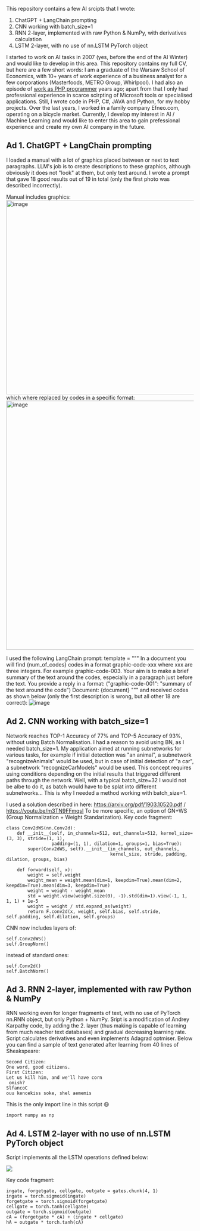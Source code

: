 This repository contains a few AI srcipts that I wrote:
1. ChatGPT + LangChain prompting
2. CNN working with batch_size=1
3. RNN 2-layer, implemented with raw Python & NumPy, with derivatives calculation
4. LSTM 2-layer, with no use of nn.LSTM PyTorch object

I started to work on AI tasks in 2007 (yes, before the end of the AI Winter) and would like to develop in this area. This repository contains my full CV, but here are a few short words: I am a graduate of the Warsaw School of Economics, with 10+ years of work experience of a business analyst for a few corporations (Masterfoods, METRO Group, Whirlpool). I had also an episode of [work as PHP programmer](https://github.com/wiiiktor/resume/blob/main/Wiktor_Migaszewski_referencje_serwisu_konsumenckiego_www_Bazaria_pl.pdf) years ago; apart from that I only had professional experience in scarce scirpting of Microsoft tools or specialised applications. Still, I wrote code in PHP, C#, JAVA and Python, for my hobby projects. Over the last years, I worked in a family company Efneo.com, operating on a bicycle market. Currently, I develop my interest in AI / Machine Learning and would like to enter this area to gain prefessional experience and create my own AI company in the future.

## Ad 1. ChatGPT + LangChain prompting
I loaded a manual with a lot of graphics placed between or next to text paragraphs. LLM's job is to create descriptions to these graphics, although obviously it does not "look" at them, but only text around. I wrote a prompt that gave 18 good results out of 19 in total (only the first photo was described incorrectly). 

Manual includes graphics: 
<img width="521" alt="image" src="https://github.com/wiiiktor/resume/assets/41764319/c84587fe-b954-40ee-9070-cfa322c78c44">
which where replaced by codes in a specific format:
<img width="668" alt="image" src="https://github.com/wiiiktor/resume/assets/41764319/1e2aec8c-0a07-48fe-9360-5a7733e06770">

I used the following LangChain prompt: 
    template = """
    In a document you will find {num_of_codes} codes in a format graphic-code-xxx where xxx are three integers.
    For example graphic-code-003.
    Your aim is to make a brief summary of the text around the codes, 
    especially in a paragraph just before the text.
    You provide a reply in a format:
        ("graphic-code-001": "summary of the text around the code")
    Document: {document}
    """
and received codes as shown below (only the first description is wrong, but all other 18 are correct):
![image](https://github.com/wiiiktor/resume/assets/41764319/20370f13-ecde-4ef2-89fd-2d095711a926)

## Ad 2. CNN working with batch_size=1
Network reaches TOP-1 Accuracy of 77% and TOP-5 Accuracy of 93%, without using Batch Normalisation. I had a reason to avoid using BN, as I needed batch_size=1. My application aimed at running subnetworks for various tasks, for example if initial detection was "an animal", a subnetwork "recognizeAnimals" would be used, but in case of initial detection of "a car", a subnetwork "recognizeCarModels" would be used. This concept requires using conditions depending on the initial results that triggered different paths through the network. Well, with a typical batch_size=32 I would not be albe to do it, as batch would have to be splat into different subnetworks... This is why I needed a method working with batch_size=1.

I used a solution described in here: https://arxiv.org/pdf/1903.10520.pdf / https://youtu.be/m3TN9FFmqsI To be more specific, an option of GN+WS (Group Normalization + Weight Standarization). Key code fragment: 
```{python}
class Conv2dWS(nn.Conv2d):
    def __init__(self, in_channels=512, out_channels=512, kernel_size=(3, 3), stride=(1, 1),
                 padding=(1, 1), dilation=1, groups=1, bias=True):
        super(Conv2dWS, self).__init__(in_channels, out_channels, 
                                       kernel_size, stride, padding, dilation, groups, bias)

    def forward(self, x):
        weight = self.weight
        weight_mean = weight.mean(dim=1, keepdim=True).mean(dim=2, keepdim=True).mean(dim=3, keepdim=True)
        weight = weight - weight_mean
        std = weight.view(weight.size(0), -1).std(dim=1).view(-1, 1, 1, 1) + 1e-5
        weight = weight / std.expand_as(weight)
        return F.conv2d(x, weight, self.bias, self.stride, self.padding, self.dilation, self.groups)
```
CNN now includes layers of: 
```{python}
self.Conv2dWS()
self.GroupNorm()
```
instead of standard ones: 
```{python}
self.Conv2d()
self.BatchNorm()
```

## Ad 3. RNN 2-layer, implemented with raw Python & NumPy
RNN working even for longer fragments of text, with no use of PyTorch nn.RNN object, but only Python + NumPy. Sript is a modification of Andrey Karpathy code, by adding the 2. layer (thus making is capable of learning from much reacher text databases) and gradual decreasing learning rate. Script calculates derivatives and even implements Adagrad optmiser. Below you can find a sample of text generated after learning from 40 lines of Sheakspeare:

```
Second Citizen:
One word, good citizens.
First Citizen:
Let us kill him, and we'll have corn  
 omish?
SlfancoC
ouu kencekiss soke, shel aememis 
```
This is the only import line in this script :smiley:
```{python}
import numpy as np
```

## Ad 4. LSTM 2-layer with no use of nn.LSTM PyTorch object
Script implements all the LSTM operations defined below:


<img src=https://i.stack.imgur.com/L6W94.png>


Key code fragment: 
```{python}
ingate, forgetgate, cellgate, outgate = gates.chunk(4, 1)
ingate = torch.sigmoid(ingate)
forgetgate = torch.sigmoid(forgetgate)
cellgate = torch.tanh(cellgate)
outgate = torch.sigmoid(outgate)
cA = (forgetgate * cA) + (ingate * cellgate)
hA = outgate * torch.tanh(cA)
```
